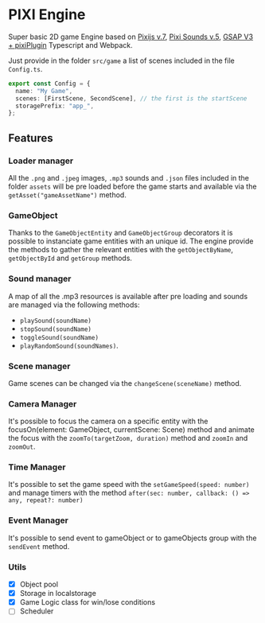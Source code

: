 # PIXI Engine

Super basic 2D game Engine based on [Pixijs v.7](https://pixijs.com/), [Pixi Sounds v.5](https://pixijs.io/sound/examples/index.html), [GSAP V3 + pixiPlugin](https://greensock.com/docs/v3/Plugins/PixiPlugin) Typescript and Webpack.

Just provide in the folder `src/game` a list of scenes included in the file `Config.ts`.

```typescript
export const Config = {
  name: "My Game",
  scenes: [FirstScene, SecondScene], // the first is the startScene
  storagePrefix: "app_",
};
```

## Features

### Loader manager

All the `.png` and `.jpeg` images, `.mp3` sounds and `.json` files included in the folder `assets` will be pre loaded before the game starts and available via the `getAsset("gameAssetName")` method.

### GameObject

Thanks to the `GameObjectEntity` and `GameObjectGroup` decorators it is possible to instanciate game entities with an unique id. The engine provide the methods to gather the relevant entities with the `getObjectByName`, `getObjectById` and `getGroup` methods.


### Sound manager

A map of all the .mp3 resources is available after pre loading and sounds are managed via the following methods:

- `playSound(soundName)`
- `stopSound(soundName)`
- `toggleSound(soundName)`
- `playRandomSound(soundNames)`.

### Scene manager

Game scenes can be changed via the `changeScene(sceneName)` method. <!-- TODO  scene should be cached -->

### Camera Manager

It's possible to focus the camera on a specific entity with the focusOn(element: GameObject, currentScene: Scene) method and animate the focus with the `zoomTo(targetZoom, duration)` method and `zoomIn` and `zoomOut`.

### Time Manager

It's possible to set the game speed with the `setGameSpeed(speed: number)` and manage timers with the method `after(sec: number, callback: () => any, repeat?: number)`

### Event Manager

It's possible to send event to gameObject or to gameObjects group with the `sendEvent` method.

### Utils

- [x] Object pool
- [x] Storage in localstorage
- [x] Game Logic class for win/lose conditions
- [ ] Scheduler
